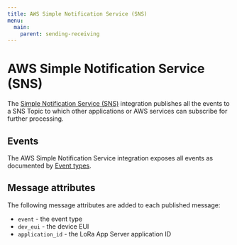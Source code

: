 ```yaml
---
title: AWS Simple Notification Service (SNS)
menu:
  main:
    parent: sending-receiving
---
```


# AWS Simple Notification Service (SNS)

The [Simple Notification Service (SNS)](https://aws.amazon.com/sns/) integration
publishes all the events to a SNS Topic to which other applications or AWS
services can subscribe for further processing.

## Events

The AWS Simple Notification Service integration exposes all events as
documented by [Event types](../#event-types).

## Message attributes

The following message attributes are added to each published message:

* `event` - the event type
* `dev_eui` - the device EUI
* `application_id` - the LoRa App Server application ID

